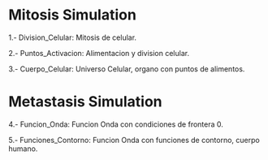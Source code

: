#            Mitosis Simulation

1.- Division_Celular:
  Mitosis de celular.

2.- Puntos_Activacion:
  Alimentacion y division celular.

3.- Cuerpo_Celular:
  Universo Celular, organo con puntos de alimentos.


#            Metastasis Simulation

4.- Funcion_Onda:
  Funcion Onda con condiciones de frontera 0.

5.- Funciones_Contorno:
  Funcion Onda con funciones de contorno, cuerpo humano.

